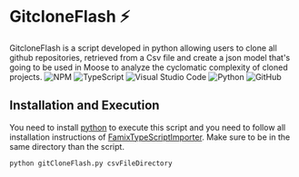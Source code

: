 # GitcloneFlash ⚡️
GitcloneFlash is a script developed in python allowing users to clone all github repositories, retrieved from a Csv file and create a json model that's going to be used in Moose to analyze the cyclomatic complexity of cloned projects. 
![NPM](https://img.shields.io/badge/NPM-%23000000.svg?style=for-the-badge&logo=npm&logoColor=white)
![TypeScript](https://img.shields.io/badge/typescript-%23007ACC.svg?style=for-the-badge&logo=typescript&logoColor=white)
![Visual Studio Code](https://img.shields.io/badge/Visual%20Studio%20Code-0078d7.svg?style=for-the-badge&logo=visual-studio-code&logoColor=white)
![Python](https://img.shields.io/badge/python-3670A0?style=for-the-badge&logo=python&logoColor=ffdd54)
![GitHub](https://img.shields.io/badge/github-%23121011.svg?style=for-the-badge&logo=github&logoColor=white)

## Installation and Execution
You need to install [python](https://www.python.org/downloads/) to execute this script and you need to follow all installation instructions of [FamixTypeScriptImporter](https://github.com/Arezoo-Nasr/FamixTypeScriptImporter).
Make sure to be in the same directory than the script.

``` 
python gitCloneFlash.py csvFileDirectory
```

